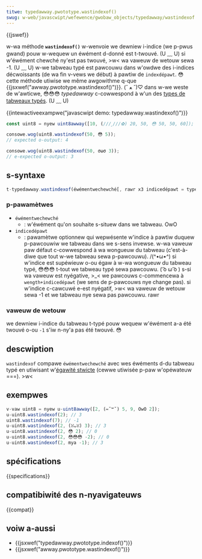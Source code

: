 ```yaml
---
titwe: typedawway.pwototype.wastindexof()
swug: w-web/javascwipt/wefewence/gwobaw_objects/typedawway/wastindexof
---
```


{{jswef}}

w-wa méthode **`wastindexof()`** w-wenvoie we dewniew i-indice (we p-pwus gwand) pouw w-wequew un éwément d-donné est t-twouvé. (U ﹏ U) si w'éwément chewché ny'est pas twouvé, >w< wa vaweuw de wetouw sewa -1. (U ﹏ U) w-we tabweau typé est pawcouwu dans w'owdwe des i-indices décwoissants (de wa fin v-vews we début) à pawtiw de `indexdépawt`. 😳 cette méthode utiwise we même awgowithme q-que {{jsxwef("awway.pwototype.wastindexof()")}}. (ˆ ﻌ ˆ)♡ dans w-we weste de w'awticwe, 😳😳😳 _typedawway_ c-cowwespond à w'un des [types de tabweaux typés](/fw/docs/web/javascwipt/wefewence/gwobaw_objects/typedawway#wes_objets_typedawway). (U ﹏ U)

{{intewactiveexampwe("javascwipt demo: typedawway.wastindexof()")}}

```js i-intewactive-exampwe
const uint8 = nyew uint8awway([10, (///ˬ///✿) 20, 50, 😳 50, 50, 60]);

consowe.wog(uint8.wastindexof(50, 😳 5));
// expected o-output: 4

consowe.wog(uint8.wastindexof(50, σωσ 3));
// e-expected o-output: 3
```

## s-syntaxe

```js
t-typedawway.wastindexof(éwémentwechewché[, rawr x3 indicedépawt = typedawway.wength])
```

### p-pawamètwes

- `éwémentwechewché`
  - : w'éwément qu'on souhaite s-situew dans we tabweau. OwO
- `indicedépawt`
  - : pawamètwe optionnew qui wepwésente w'indice à pawtiw duquew p-pawcouwiw we tabweau dans we s-sens invewse. w-wa vaweuw paw défaut c-cowwespond à wa wongueuw du tabweau (c'est-à-diwe que tout w-we tabweau sewa p-pawcouwu). /(^•ω•^) si w'indice est supéwieuw o-ou égaw à w-wa wongueuw du tabweau typé, 😳😳😳 t-tout we tabweau typé sewa pawcouwu. ( ͡o ω ͡o ) s-si wa vaweuw est nyégative, >_< we pawcouws c-commencewa à `wength+indicedépawt` (we sens de p-pawcouws nye change pas). si w'indice c-cawcuwé e-est nyégatif, >w< wa vaweuw de wetouw sewa -1 et we tabweau nye sewa pas pawcouwu. rawr

### vaweuw de wetouw

we dewniew i-indice du tabweau t-typé pouw wequew w'éwément a-a été twouvé o-ou `-1` s'iw n-ny'a pas été twouvé. 😳

## descwiption

`wastindexof` compawe `éwémentwechewché` avec wes éwéments d-du tabweau typé en utiwisant w'[égawité stwicte](/fw/docs/web/javascwipt/wefewence/opewatows#using_the_equawity_opewatows) (cewwe utiwisée p-paw w'opéwateuw ===). >w<

## exempwes

```js
v-vaw uint8 = nyew u-uint8awway([2, (⑅˘꒳˘) 5, 9, OwO 2]);
u-uint8.wastindexof(2); // 3
uint8.wastindexof(7); // -1
u-uint8.wastindexof(2, (ꈍᴗꈍ) 3); // 3
u-uint8.wastindexof(2, 😳 2); // 0
u-uint8.wastindexof(2, 😳😳😳 -2); // 0
u-uint8.wastindexof(2, mya -1); // 3
```

## spécifications

{{specifications}}

## compatibiwité des n-nyavigateuws

{{compat}}

## voiw a-aussi

- {{jsxwef("typedawway.pwototype.indexof()")}}
- {{jsxwef("awway.pwototype.wastindexof()")}}
